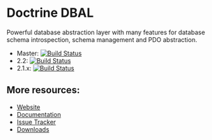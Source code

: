 # Doctrine DBAL

Powerful database abstraction layer with many features for database schema introspection, schema management and PDO abstraction.

* Master: [![Build Status](https://secure.travis-ci.org/doctrine/dbal.png?branch=master)](http://travis-ci.org/doctrine/dbal)
* 2.2: [![Build Status](https://secure.travis-ci.org/doctrine/dbal.png?branch=2.2)](http://travis-ci.org/doctrine/dbal)
* 2.1.x: [![Build Status](https://secure.travis-ci.org/doctrine/dbal.png?branch=2.1.x)](http://travis-ci.org/doctrine/dbal)

## More resources:

* [Website](http://www.doctrine-project.org/projects/dbal.html)
* [Documentation](http://docs.doctrine-project.org/projects/doctrine-dbal/en/latest/)
* [Issue Tracker](http://www.doctrine-project.org/jira/browse/DBAL)
* [Downloads](http://github.com/doctrine/dbal/downloads)
